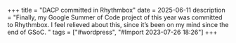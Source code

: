 +++
title = "DACP committed in Rhythmbox"
date = 2025-06-11
description = "Finally, my Google Summer of Code project of this year was committed to Rhythmbox. I feel relieved about this, since it’s been on my mind since the end of GSoC.
"
tags = ["#wordpress", "#Import 2023-07-26 18:26"]
+++

